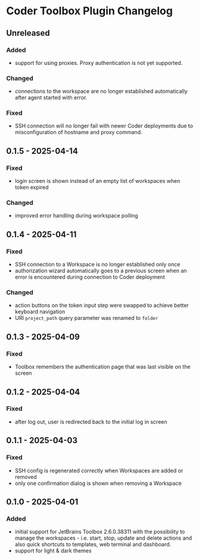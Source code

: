 # Coder Toolbox Plugin Changelog

## Unreleased

### Added

- support for using proxies. Proxy authentication is not yet supported.

### Changed

- connections to the workspace are no longer established automatically after agent started with error.

### Fixed

- SSH connection will no longer fail with newer Coder deployments due to misconfiguration of hostname and proxy command.

## 0.1.5 - 2025-04-14

### Fixed

- login screen is shown instead of an empty list of workspaces when token expired

### Changed

- improved error handling during workspace polling

## 0.1.4 - 2025-04-11

### Fixed

- SSH connection to a Workspace is no longer established only once
- authorization wizard automatically goes to a previous screen when an error is encountered during connection to Coder
  deployment

### Changed

- action buttons on the token input step were swapped to achieve better keyboard navigation
- URI `project_path` query parameter was renamed to `folder`

## 0.1.3 - 2025-04-09

### Fixed

- Toolbox remembers the authentication page that was last visible on the screen

## 0.1.2 - 2025-04-04

### Fixed

- after log out, user is redirected back to the initial log in screen

## 0.1.1 - 2025-04-03

### Fixed

- SSH config is regenerated correctly when Workspaces are added or removed
- only one confirmation dialog is shown when removing a Workspace

## 0.1.0 - 2025-04-01

### Added

- initial support for JetBrains Toolbox 2.6.0.38311 with the possibility to manage the workspaces - i.e. start, stop,
  update and delete actions and also quick shortcuts to templates, web terminal and dashboard.
- support for light & dark themes
